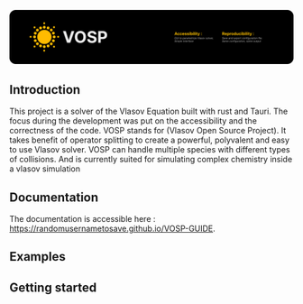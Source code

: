 ![plot](./static/VOSP_splash.png)

## Introduction
This project is a solver of the Vlasov Equation built with rust and Tauri. The focus during the development was put on the accessibility and the correctness of the code. VOSP stands for (Vlasov Open Source Project). It takes benefit of operator splitting to create a powerful, polyvalent and easy to use Vlasov solver. VOSP can handle multiple species with different types of collisions. And is currently suited for simulating complex chemistry inside a vlasov simulation

## Documentation
The documentation is accessible here : https://randomusernametosave.github.io/VOSP-GUIDE.

## Examples

## Getting started



